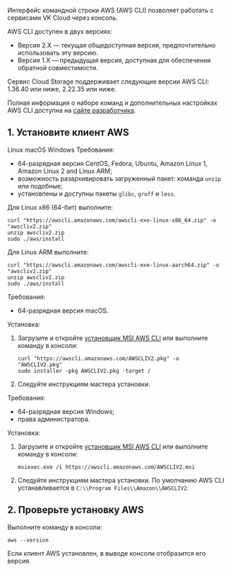 Интерфейс командной строки AWS (AWS CLI) позволяет работать с сервисами VK Cloud через консоль.

AWS CLI доступен в двух версиях:

- Версия 2.X — текущая общедоступная версия, предпочтительно использовать эту версию.
- Версия 1.X — предыдущая версия, доступная для обеспечения обратной совместимости.

 <info>

Сервис Cloud Storage поддерживает следующие версии AWS CLI: 1.36.40 или ниже, 2.22.35 или ниже.

</info>

Полная информация о наборе команд и дополнительных настройках AWS CLI доступна на [сайте разработчика](https://docs.aws.amazon.com/cli/index.html).

## 1. Установите клиент AWS

<tabs>
<tablist>
<tab>Linux</tab>
<tab>macOS</tab>
<tab>Windows</tab>
</tablist>
<tabpanel>
Требования:

- 64-разрядная версия CentOS, Fedora, Ubuntu, Amazon Linux 1, Amazon Linux 2 and Linux ARM;
- возможность разархивировать загруженный пакет: команда `unzip` или подобные;
- установлены и доступны пакеты `glibc`, `groff` и `less`.

Для Linux x86 (64-бит) выполните:

  ```console
  curl "https://awscli.amazonaws.com/awscli-exe-linux-x86_64.zip" -o "awscliv2.zip"
  unzip awscliv2.zip
  sudo ./aws/install
  ```

Для Linux ARM выполните:

  ```console
  curl "https://awscli.amazonaws.com/awscli-exe-linux-aarch64.zip" -o "awscliv2.zip"
  unzip awscliv2.zip
  sudo ./aws/install
  ```

</tabpanel>
<tabpanel>

Требования:

- 64-разрядная версия macOS.

Установка:

1. Загрузите и откройте [установщик MSI AWS CLI](https://awscli.amazonaws.com/AWSCLIV2.pkg) или выполните команду в консоли:

    ```console
    curl "https://awscli.amazonaws.com/AWSCLIV2.pkg" -o   "AWSCLIV2.pkg"
    sudo installer -pkg AWSCLIV2.pkg -target /
    ```

1. Следуйте инструкциям мастера установки.

</tabpanel>
<tabpanel>

Требования:

- 64-разрядная версия Windows;
- права администратора.

Установка:

1. Загрузите и откройте [установщик MSI AWS CLI](https://awscli.amazonaws.com/AWSCLIV2.msi) или выполните команду в консоли:

    ```console
   msiexec.exe /i https://awscli.amazonaws.com/AWSCLIV2.msi
   ```

1. Следуйте инструкциям мастера установки. По умолчанию AWS CLI устанавливается в `C:\\Program Files\\Amazon\\AWSCLIV2`.

</tabpanel>
</tabs>

## 2. Проверьте установку AWS

Выполните команду в консоли:

  ```console
  aws --version
  ```
Если клиент AWS установлен, в выводе консоли отобразится его версия.
